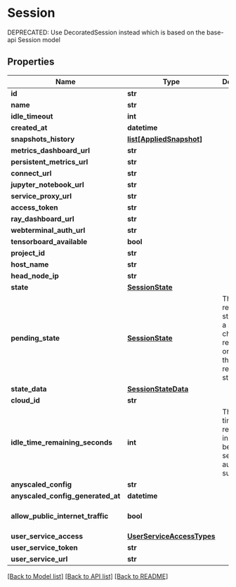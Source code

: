 # Session

DEPRECATED: Use DecoratedSession instead which is based on the base-api Session model
## Properties
Name | Type | Description | Notes
------------ | ------------- | ------------- | -------------
**id** | **str** |  | 
**name** | **str** |  | 
**idle_timeout** | **int** |  | [optional] 
**created_at** | **datetime** |  | 
**snapshots_history** | [**list[AppliedSnapshot]**](AppliedSnapshot.md) |  | 
**metrics_dashboard_url** | **str** |  | [optional] 
**persistent_metrics_url** | **str** |  | [optional] 
**connect_url** | **str** |  | [optional] 
**jupyter_notebook_url** | **str** |  | [optional] 
**service_proxy_url** | **str** |  | [optional] 
**access_token** | **str** |  | 
**ray_dashboard_url** | **str** |  | [optional] 
**webterminal_auth_url** | **str** |  | [optional] 
**tensorboard_available** | **bool** |  | 
**project_id** | **str** |  | 
**host_name** | **str** |  | [optional] 
**head_node_ip** | **str** |  | [optional] 
**state** | [**SessionState**](SessionState.md) |  | 
**pending_state** | [**SessionState**](SessionState.md) | The requsted state when a state change is requested or None if there is no requested state. | [optional] 
**state_data** | [**SessionStateData**](SessionStateData.md) |  | [optional] 
**cloud_id** | **str** |  | [optional] 
**idle_time_remaining_seconds** | **int** | The idle-time remaining in seconds before the session is auto-suspended. | [optional] 
**anyscaled_config** | **str** |  | [optional] 
**anyscaled_config_generated_at** | **datetime** |  | [optional] 
**allow_public_internet_traffic** | **bool** |  | [optional] [default to False]
**user_service_access** | [**UserServiceAccessTypes**](UserServiceAccessTypes.md) |  | [optional] 
**user_service_token** | **str** |  | [optional] 
**user_service_url** | **str** |  | [optional] 

[[Back to Model list]](../README.md#documentation-for-models) [[Back to API list]](../README.md#documentation-for-api-endpoints) [[Back to README]](../README.md)


